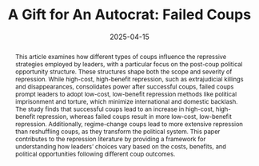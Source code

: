 ---
title: "A Gift for An Autocrat: Failed Coups"
date: 2025-04-15
authors: 
  - name: "Yusuf Evirgen"
    url: "/"
publication_types: ["working-paper"]
status: "Under Review"
abstract: "This article examines how different types of coups influence the repressive strategies employed by leaders, with a particular focus on the post-coup political opportunity structure. These structures shape both the scope and severity of repression. While high-cost, high-benefit repression, such as extrajudicial killings and disappearances, consolidates power after successful coups, failed coups prompt leaders to adopt low-cost, low-benefit repression methods like political imprisonment and torture, which minimize international and domestic backlash. The study finds that successful coups lead to an increase in high-cost, high-benefit repression, whereas failed coups result in more low-cost, low-benefit repression. Additionally, regime-change coups lead to more extensive repression than reshuffling coups, as they transform the political system. This paper contributes to the repression literature by providing a framework for understanding how leaders’ choices vary based on the costs, benefits, and political opportunities following different coup outcomes."
featured: false
tags: ["coups", "failed-coups", "human-rights", "state-repression", "political-opportunity-structure"]
links:
  - name: "PDF"
    url: "research/working-papers/economic-impact/paper.pdf"
  - name: "Supplementary Materials"
    url: "research/working-papers/economic-impact/supplement.pdf"
--- 